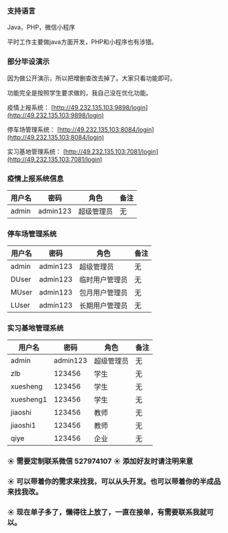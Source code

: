 ### 支持语言

Java，PHP，微信小程序

平时工作主要做java方面开发，PHP和小程序也有涉猎。


### 部分毕设演示

因为做公开演示，所以把增删查改去掉了。大家只看功能即可。

功能完全是按照学生要求做的，我自己没在优化功能。

疫情上报系统： [http://49.232.135.103:9898/login](http://49.232.135.103:9898/login)

停车场管理系统： [http://49.232.135.103:8084/login](http://49.232.135.103:8084/login)

实习基地管理系统： [http://49.232.135.103:7081/login](http://49.232.135.103:7081/login)




### 疫情上报系统信息

|用户名                    | 密码                                    | 角色                   |备注|
| ----------------------- | -------------------------------------- | -------------------------- | --- |
|admin                    |admin123                                 |  超级管理员                   |无 |

 


### 停车场管理系统

|用户名                    | 密码                                    | 角色                   |备注|
| ----------------------- | -------------------------------------- | -------------------------- | --- |
|admin                    |admin123                                 |  超级管理员                |无 |
|DUser                    |admin123                                 |  临时用户管理员            |无 |
|MUser                    |admin123                                 |  包月用户管理员            |无 |
|LUser                    |admin123                                 |  长期用户管理员            |无 |


### 实习基地管理系统

|用户名                    | 密码                                    | 角色                   |备注|
| ----------------------- | -------------------------------------- | -------------------------- | --- |
|admin                    |admin123                                 |  超级管理员                |无 |
|zlb                      |123456                                   |  学生                      |无 |
|xuesheng                 |123456                                   |  学生                      |无 |
|xuesheng1                |123456                                   |  学生                      |无 |
|jiaoshi                  |123456                                   |  教师                      |无 |
|jiaoshi1                 |123456                                   |  教师                      |无 |
|qiye                     |123456                                   |  企业                      |无 |

### :sunny: 需要定制联系微信 527974107 :sunny: 添加好友时请注明来意

### :sunny: 可以带着你的需求来找我，可以从头开发。也可以带着你的半成品来找我改。

### :sunny: 现在单子多了，懒得往上放了，一直在接单，有需要联系我就可以。
